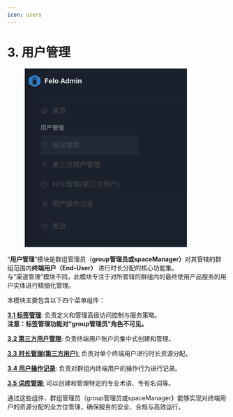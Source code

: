 ```yaml
---
icon: users
---
```


# 3. 用户管理

<div align="left"><figure><img src="../../.gitbook/assets/用户管理界面.png" alt="" width="372"><figcaption></figcaption></figure></div>

“**用户管理**”模块是群组管理员（**group管理员或spaceManager）**&#x5BF9;其管辖的群组范围内**终端用户（End-User）** 进行时长分配的核心功能集。\
与“渠道管理”模块不同，此模块专注于对所管辖的群组内的最终使用产品服务的用户实体进行精细化管理。

本模块主要包含以下四个菜单组件：

[**3.1 标签管理**](3.1-biao-qian-guan-li.md): 负责定义和管理高级访问控制与服务策略。\
**注意：标签管理功能对“group管理员”角色不可见。**

[**3.2 第三方用户管理**](3.2-di-san-fang-yong-hu-guan-li.md): 负责终端用户账户的集中式创建和管理。

[**3.3 时长管理(第三方用户)**:](3.3-shi-chang-guan-li-di-san-fang-yong-hu.md) 负责对单个终端用户进行时长资源分配。

[**3.4 用户操作记录**](3.4-yong-hu-cao-zuo-ji-lu.md): 负责对群组内终端用户的操作行为进行记录。

[**3.5 词库管理**:](3.5-ci-ku-guan-li.md) 可以创建和管理特定的专业术语、专有名词等。

通过这些组件，群组管理员（group管理员或spaceManage&#x72;**）**&#x80FD;够实现对终端用户的资源分配的全方位管理，确保服务的安全、合规与高效运行。

